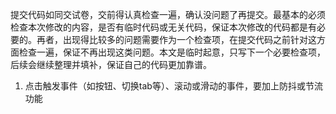 提交代码如同交试卷，交前得认真检查一遍，确认没问题了再提交。最基本的必须检查本次修改的内容，是否有临时代码或无关代码，保证本次修改的代码都是有必要的。再者，出现得比较多的问题需要作为一个检查项，在提交代码之前针对这方面检查一遍，保证不再出现这类问题。本文是临时起意，只写下一个必要检查项，后续会继续整理并填补，保证自己的代码更加靠谱。

1. 点击触发事件（如按钮、切换tab等）、滚动或滑动的事件，要加上防抖或节流功能
